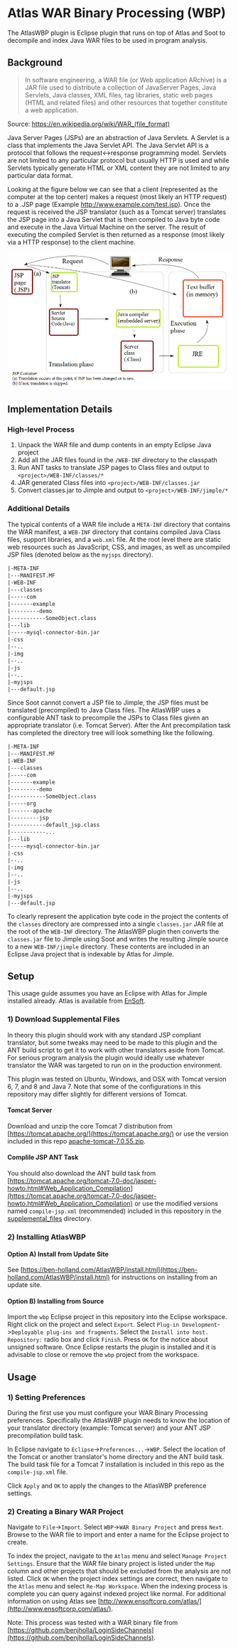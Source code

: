 Atlas WAR Binary Processing (WBP)
========

The AtlasWBP plugin is Eclipse plugin that runs on top of Atlas and Soot to decompile and index Java WAR files to be used in program analysis.

## Background

> In software engineering, a WAR file (or Web application ARchive) is a JAR file used to distribute a collection of JavaServer Pages, Java Servlets, Java classes, XML files, tag libraries, static web pages (HTML and related files) and other resources that together constitute a web application. 
>
Source: https://en.wikipedia.org/wiki/WAR_(file_format)

Java Server Pages (JSPs) are an abstraction of Java Servlets.  A Servlet is a class that implements the Java Servlet API.  The Java Servlet API is a protocol that follows the request<->response programming model.  Servlets are not limited to any particular protocol but usually HTTP is used and while Servlets typically generate HTML or XML content they are not limited to any particular data format.

Looking at the figure below we can see that a client (represented as the computer at the top center) makes a request (most likely an HTTP request) to a .JSP page (Example http://www.example.com/test.jsp). Once the request is received the JSP translator (such as a Tomcat server) translates the JSP page into a Java Servlet that is then compiled to Java byte code and execute in the Java Virtual Machine on the server. The result of executing the compiled Servlet is then returned as a response (most likely via a HTTP response) to the client machine.

![JSP Lifecycle](./README/JSPLifecycle.png)

## Implementation Details

### High-level Process

<ol>
<li>Unpack the WAR file and dump contents in an empty Eclipse Java project</li>
<li>Add all the JAR files found in the <code><project>/WEB-INF</code> directory to the classpath</li>
<li>Run ANT tasks to translate JSP pages to Class files and output to <code>&lt;project&gt;/WEB-INF/classes/*</code></li>
<li>JAR generated Class files into <code>&lt;project&gt;/WEB-INF/classes.jar</code></li>
<li>Convert classes.jar to Jimple and output to <code>&lt;project&gt;/WEB-INF/jimple/*</code></li>
</ol>

### Additional Details

The typical contents of a WAR file include a `META-INF` directory that contains the WAR manifest, a `WEB-INF` directory that contains compiled Java Class files, support libraries, and a `web.xml` file.  At the root level there are static web resources such as JavaScript, CSS, and images, as well as uncompiled JSP files (denoted below as the `myjsps` directory).

	|-META-INF
	|---MANIFEST.MF
	|-WEB-INF
	|---classes
	|-----com
	|-------example
	|---------demo
	|-----------SomeObject.class
	|---lib
	|-----mysql-connector-bin.jar
	|-css
	|--..
	|-img
	|--..
	|-js
	|--..
	|-myjsps
	|---default.jsp
	
Since Soot cannot convert a JSP file to Jimple, the JSP files must be translated (precompiled) to Java Class files.  The AtlasWBP uses a configurable ANT task to precompile the JSPs to Class files given an appropriate translator (i.e. Tomcat Server).  After the Ant precompilation task has completed the directory tree will look something like the following.

	|-META-INF
	|---MANIFEST.MF
	|-WEB-INF
	|---classes
	|-----com
	|-------example
	|---------demo
	|-----------SomeObject.class
    |-----org
	|-------apache
	|---------jsp
	|-----------default_jsp.class
	|-----------...
	|---lib
	|-----mysql-connector-bin.jar
	|-css
	|--..
	|-img
	|--..
	|-js
	|--..
	|-myjsps
	|---default.jsp
	
To clearly represent the application byte code in the project the contents of the `classes` directory are compressed into a single `classes.jar` JAR file at the root of the `WEB-INF` directory.  The AtlasWBP plugin then converts the `classes.jar` file to Jimple using Soot and writes the resulting Jimple source to a new `WEB-INF/jimple` directory.  These contents are included in an Eclipse Java project that is indexable by Atlas for Jimple.

## Setup

This usage guide assumes you have an Eclipse with Atlas for Jimple installed already.  Atlas is available from [EnSoft](http://www.ensoftcorp.com/atlas/download/).

### 1) Download Supplemental Files

In theory this plugin should work with any standard JSP compliant translator, but some tweaks may need to be made to this plugin and the ANT build script to get it to work with other translators aside from Tomcat.  For serious program analysis the plugin would ideally use whatever translator the WAR was targeted to run on in the production environment.  

This plugin was tested on Ubuntu, Windows, and OSX with Tomcat version 6, 7, and 8 and Java 7.  Note that some of the configurations in this repository may differ slightly for different versions of Tomcat.

#### Tomcat Server

Download and unzip the core Tomcat 7 distribution from [https://tomcat.apache.org/](https://tomcat.apache.org/) or use the version included in this repo [apache-tomcat-7.0.55.zip](./supplemental_files/apache-tomcat-7.0.55.zip).

#### Complile JSP ANT Task

You should also download the ANT build task from [https://tomcat.apache.org/tomcat-7.0-doc/jasper-howto.html#Web_Application_Compilation](https://tomcat.apache.org/tomcat-7.0-doc/jasper-howto.html#Web_Application_Compilation) or use the modified versions named `compile-jsp.xml` (recommended) included in this repository in the [supplemental_files](./supplemental_files/) directory.

### 2) Installing AtlasWBP

#### Option A) Install from Update Site

See [https://ben-holland.com/AtlasWBP/install.html](https://ben-holland.com/AtlasWBP/install.html) for instructions on installing from an update site.

#### Option B) Installing from Source
Import the `wbp` Eclipse project in this repository into the Eclipse workspace.  Right click on the project and select `Export`.  Select `Plug-in Development`->`Deployable plug-ins and fragments`.  Select the `Install into host. Repository:` radio box and click `Finish`.  Press `OK` for the notice about unsigned software.  Once Eclipse restarts the plugin is installed and it is advisable to close or remove the `wbp` project from the workspace.

## Usage

### 1) Setting Preferences

During the first use you must configure your WAR Binary Processing preferences.  Specifically the AtlasWBP plugin needs to know the location of your translator directory (example: Tomcat server) and your ANT JSP precompilation build task.

In Eclipse navigate to `Eclipse`->`Preferences...`->`WBP`.  Select the location of the Tomcat or another translator's home directory and the ANT build task.  The build task file for a Tomcat 7 installation is included in this repo as the `compile-jsp.xml` file.

Click `Apply` and `OK` to apply the changes to the AtlasWBP preference settings.

### 2) Creating a Binary WAR Project

Navigate to `File`->`Import`.  Select `WBP`->`WAR Binary Project` and press `Next`.  Browse to the WAR file to import and enter a name for the Eclipse project to create.  

To index the project, navigate to the `Atlas` menu and select `Manage Project Settings`.  Ensure that the WAR file binary project is listed under the `Map` column and other projects that should be excluded from the analysis are not listed.  Click `OK` when the project index settings are correct, then navigate to the `Atlas` menu and select `Re-Map Workspace`.  When the indexing process is complete you can query against indexed project like normal.  For additional information on using Atlas see [http://www.ensoftcorp.com/atlas/](http://www.ensoftcorp.com/atlas/).

Note: This process was tested with a WAR binary file from [https://github.com/benjholla/LoginSideChannels](https://github.com/benjholla/LoginSideChannels).
